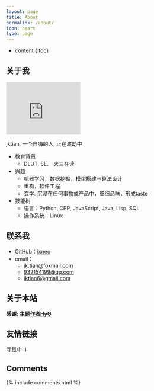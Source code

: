 ```yaml
---
layout: page
title: About
permalink: /about/
icon: heart
type: page
---
```


* content
{:toc}

## 关于我

<iframe src="https://githubbadge.appspot.com/ixneo?s=1" style="border: 0;height: 142px;width: 200px;overflow: hidden;" frameBorder="0"></iframe>

jktian, 一个自嗨的人, 正在渡劫中

* 教育背景
	* DLUT, SE.　大三在读
* 兴趣
	* 机器学习，数据挖掘，模型搭建与算法设计
	* 重构，软件工程
	* 玄学. 沉浸在任何事物或产品中，细细品味，形成taste
* 技能树
	* 语言：Python, CPP, JavaScript, Java, Lisp, SQL
	* 操作系统：Linux

## 联系我

* GitHub：[ixneo](https://github.com/ixneo)
* email：
	* jk.tian@foxmail.com
	* 932154199@qq.com
	* jktian6@gmail.com


## 关于本站

**感谢: [主题作者HyG](https://github.com/Gaohaoyang)**



## 友情链接

寻觅中 :)

## Comments

{% include comments.html %}
